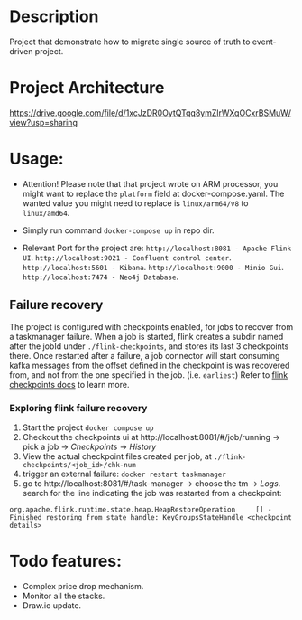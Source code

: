 # Description
Project that demonstrate how to migrate single source of truth to event-driven project.

# Project Architecture
https://drive.google.com/file/d/1xcJzDR0OytQTqq8ymZlrWXqOCxrBSMuW/view?usp=sharing

# Usage:
- Attention! 
    Please note that that project wrote on ARM processor,
    you might want to replace the ```platform``` field at docker-compose.yaml.
    The wanted value you might need to replace is ```linux/arm64/v8``` to ```linux/amd64```.

- Simply run command ```docker-compose up``` in repo dir.

- Relevant Port for the project are:
    ```http://localhost:8081 - Apache Flink UI```.
    ```http://localhost:9021 - Confluent control center```.
    ```http://localhost:5601 - Kibana```.
    ```http://localhost:9000 - Minio Gui```.
    ```http://localhost:7474 - Neo4j Database```.

## Failure recovery
The project is configured with checkpoints enabled, for jobs to recover from a taskmanager failure.
When a job is started, flink creates a subdir named after the jobId under `./flink-checkpoints`, and stores its last 3 checkpoints there.
Once restarted after a failure, a job connector will start consuming kafka messages from the offset defined in the checkpoint is was recovered from, and not from the one specified in the job. (i.e. `earliest`)
Refer to [flink checkpoints docs](https://nightlies.apache.org/flink/flink-docs-master/docs/dev/datastream/fault-tolerance/checkpointing/) to learn more.

### Exploring flink failure recovery
1. Start the project `docker compose up`
2. Checkout the checkpoints ui at http://localhost:8081/#/job/running -> pick a job -> *Checkpoints* -> *History*
3. View the actual checkpoint files created per job, at `./flink-checkpoints/<job_id>/chk-num`
3. trigger an external failure: `docker restart taskmanager`
4. go to http://localhost:8081/#/task-manager -> choose the tm -> *Logs*. search for the line indicating the job was restarted from a checkpoint:
```console
org.apache.flink.runtime.state.heap.HeapRestoreOperation     [] - Finished restoring from state handle: KeyGroupsStateHandle <checkpoint details>
```

# Todo features:
- Complex price drop mechanism.
- Monitor all the stacks.
- Draw.io update.
